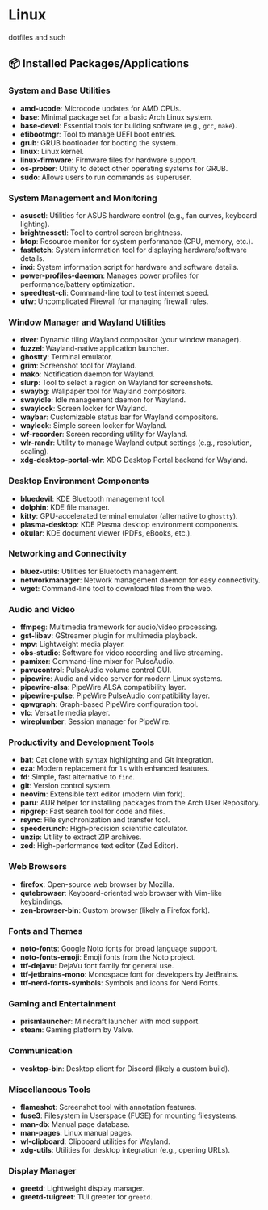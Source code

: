 # Linux
dotfiles and such

## 📦 Installed Packages/Applications

### System and Base Utilities
- **amd-ucode**: Microcode updates for AMD CPUs.
- **base**: Minimal package set for a basic Arch Linux system.
- **base-devel**: Essential tools for building software (e.g., `gcc`, `make`).
- **efibootmgr**: Tool to manage UEFI boot entries.
- **grub**: GRUB bootloader for booting the system.
- **linux**: Linux kernel.
- **linux-firmware**: Firmware files for hardware support.
- **os-prober**: Utility to detect other operating systems for GRUB.
- **sudo**: Allows users to run commands as superuser.

### System Management and Monitoring
- **asusctl**: Utilities for ASUS hardware control (e.g., fan curves, keyboard lighting).
- **brightnessctl**: Tool to control screen brightness.
- **btop**: Resource monitor for system performance (CPU, memory, etc.).
- **fastfetch**: System information tool for displaying hardware/software details.
- **inxi**: System information script for hardware and software details.
- **power-profiles-daemon**: Manages power profiles for performance/battery optimization.
- **speedtest-cli**: Command-line tool to test internet speed.
- **ufw**: Uncomplicated Firewall for managing firewall rules.

### Window Manager and Wayland Utilities
- **river**: Dynamic tiling Wayland compositor (your window manager).
- **fuzzel**: Wayland-native application launcher.
- **ghostty**: Terminal emulator.
- **grim**: Screenshot tool for Wayland.
- **mako**: Notification daemon for Wayland.
- **slurp**: Tool to select a region on Wayland for screenshots.
- **swaybg**: Wallpaper tool for Wayland compositors.
- **swayidle**: Idle management daemon for Wayland.
- **swaylock**: Screen locker for Wayland.
- **waybar**: Customizable status bar for Wayland compositors.
- **waylock**: Simple screen locker for Wayland.
- **wf-recorder**: Screen recording utility for Wayland.
- **wlr-randr**: Utility to manage Wayland output settings (e.g., resolution, scaling).
- **xdg-desktop-portal-wlr**: XDG Desktop Portal backend for Wayland.

### Desktop Environment Components
- **bluedevil**: KDE Bluetooth management tool.
- **dolphin**: KDE file manager.
- **kitty**: GPU-accelerated terminal emulator (alternative to `ghostty`).
- **plasma-desktop**: KDE Plasma desktop environment components.
- **okular**: KDE document viewer (PDFs, eBooks, etc.).

### Networking and Connectivity
- **bluez-utils**: Utilities for Bluetooth management.
- **networkmanager**: Network management daemon for easy connectivity.
- **wget**: Command-line tool to download files from the web.

### Audio and Video
- **ffmpeg**: Multimedia framework for audio/video processing.
- **gst-libav**: GStreamer plugin for multimedia playback.
- **mpv**: Lightweight media player.
- **obs-studio**: Software for video recording and live streaming.
- **pamixer**: Command-line mixer for PulseAudio.
- **pavucontrol**: PulseAudio volume control GUI.
- **pipewire**: Audio and video server for modern Linux systems.
- **pipewire-alsa**: PipeWire ALSA compatibility layer.
- **pipewire-pulse**: PipeWire PulseAudio compatibility layer.
- **qpwgraph**: Graph-based PipeWire configuration tool.
- **vlc**: Versatile media player.
- **wireplumber**: Session manager for PipeWire.

### Productivity and Development Tools
- **bat**: Cat clone with syntax highlighting and Git integration.
- **eza**: Modern replacement for `ls` with enhanced features.
- **fd**: Simple, fast alternative to `find`.
- **git**: Version control system.
- **neovim**: Extensible text editor (modern Vim fork).
- **paru**: AUR helper for installing packages from the Arch User Repository.
- **ripgrep**: Fast search tool for code and files.
- **rsync**: File synchronization and transfer tool.
- **speedcrunch**: High-precision scientific calculator.
- **unzip**: Utility to extract ZIP archives.
- **zed**: High-performance text editor (Zed Editor).

### Web Browsers
- **firefox**: Open-source web browser by Mozilla.
- **qutebrowser**: Keyboard-oriented web browser with Vim-like keybindings.
- **zen-browser-bin**: Custom browser (likely a Firefox fork).

### Fonts and Themes
- **noto-fonts**: Google Noto fonts for broad language support.
- **noto-fonts-emoji**: Emoji fonts from the Noto project.
- **ttf-dejavu**: DejaVu font family for general use.
- **ttf-jetbrains-mono**: Monospace font for developers by JetBrains.
- **ttf-nerd-fonts-symbols**: Symbols and icons for Nerd Fonts.

### Gaming and Entertainment
- **prismlauncher**: Minecraft launcher with mod support.
- **steam**: Gaming platform by Valve.

### Communication
- **vesktop-bin**: Desktop client for Discord (likely a custom build).

### Miscellaneous Tools
- **flameshot**: Screenshot tool with annotation features.
- **fuse3**: Filesystem in Userspace (FUSE) for mounting filesystems.
- **man-db**: Manual page database.
- **man-pages**: Linux manual pages.
- **wl-clipboard**: Clipboard utilities for Wayland.
- **xdg-utils**: Utilities for desktop integration (e.g., opening URLs).

### Display Manager
- **greetd**: Lightweight display manager.
- **greetd-tuigreet**: TUI greeter for `greetd`.

